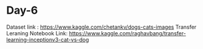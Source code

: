 # Day-6
Dataset link : https://www.kaggle.com/chetankv/dogs-cats-images
Transfer Leraning Notebook Link: https://www.kaggle.com/raghavbang/transfer-learning-inceptionv3-cat-vs-dog
